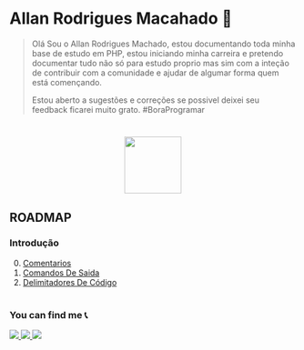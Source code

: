 # Allan Rodrigues Macahado 🚀
	
>Olá Sou o Allan Rodrigues Machado, estou documentando toda minha base de estudo em PHP, estou iniciando minha carreira e pretendo documentar tudo não só para estudo proprio mas sim com a inteção de contribuir com a comunidade e ajudar de algumar forma quem está començando.
>
>Estou aberto a sugestões e correções se possivel deixei seu feedback ficarei muito grato. #BoraProgramar

#

<p align="center" >
 <img src="https://img.shields.io/badge/PHP-02569B?style=for-the-badge&logo=php&logoColor=white" height="100"/>
</p>

## ROADMAP

### Introdução
0. [Comentarios](/1Basico/Comentarios.md)
1. [Comandos De Saida ](/1Basico/Comentarios.md)
2. [Delimitadores De Código](/1Basico/DelimitadoresDeCódigo)




#

### You can find me 📞

<p>
<a href="mailto:allan.rodrigues14@hotmail.com" alt="E-mail" target="_blank">
    <img src="https://img.shields.io/badge/-hotmail-0564f2?style=for-the-badge&logo=hotmail&logoColor=white" />
</a>
<a href="https://www.linkedin.com/in/allanrodriguesmachado/" alt="LinkedIn" target="_blank">
    <img src="https://img.shields.io/badge/-LinkedIn-blue?style=for-the-badge&logo=Linkedin&logoColor=white " />
</a>

<a href="https://dev.to/allanrodriguesmachado" alt="Dev.To" target="_blank">
    <img src="https://img.shields.io/badge/dev.to-black?style=for-the-badge&logo=dev.to&logoColor=logoColor=white" />
</a>
</p>